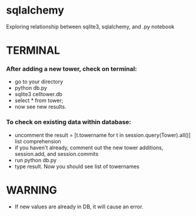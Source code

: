 # sqlalchemy
Exploring relationship between sqlite3, sqlalchemy, and .py notebook

# TERMINAL
### After adding a new tower, check on terminal:
- go to your directory
- python db.py
- sqlite3 celltower.db
- select * from tower;
- now see new results.

### To check on existing data within database:
- uncomment the result = [t.towername for t in session.query(Tower).all()] list comprehension
- if you haven't already, comment out the new tower additions, session.add, and session.commits
- run python db.py 
- type result.  Now you should see list of towernames

# WARNING
- If new values are already in DB, it will cause an error.

